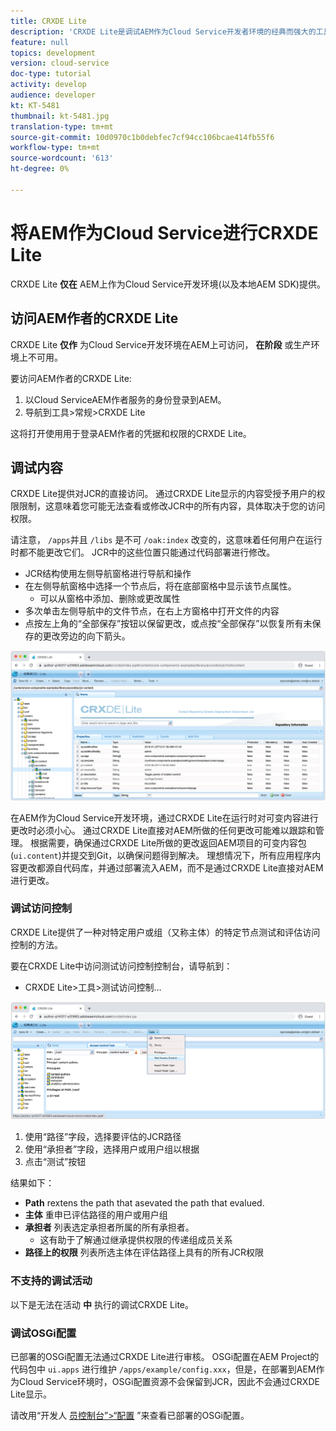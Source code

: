 ```yaml
---
title: CRXDE Lite
description: 'CRXDE Lite是调试AEM作为Cloud Service开发者环境的经典而强大的工具。 CRXDE Lite提供一套功能，有助于调试检查所有资源和属性、处理JCR的可变部分和调查权限。 '
feature: null
topics: development
version: cloud-service
doc-type: tutorial
activity: develop
audience: developer
kt: KT-5481
thumbnail: kt-5481.jpg
translation-type: tm+mt
source-git-commit: 10d0970c1b0debfec7cf94cc106bcae414fb55f6
workflow-type: tm+mt
source-wordcount: '613'
ht-degree: 0%

---
```



# 将AEM作为Cloud Service进行CRXDE Lite

CRXDE Lite __仅在__ AEM上作为Cloud Service开发环境(以及本地AEM SDK)提供。

## 访问AEM作者的CRXDE Lite

CRXDE Lite __仅作__ 为Cloud Service开发环境在AEM上可访问， __在阶段__ 或生产环境上不可用。

要访问AEM作者的CRXDE Lite:

1. 以Cloud ServiceAEM作者服务的身份登录到AEM。
1. 导航到工具>常规>CRXDE Lite

这将打开使用用于登录AEM作者的凭据和权限的CRXDE Lite。

## 调试内容

CRXDE Lite提供对JCR的直接访问。 通过CRXDE Lite显示的内容受授予用户的权限限制，这意味着您可能无法查看或修改JCR中的所有内容，具体取决于您的访问权限。

请注意， `/apps`并且 `/libs` 是不可 `/oak:index` 改变的，这意味着任何用户在运行时都不能更改它们。 JCR中的这些位置只能通过代码部署进行修改。

+ JCR结构使用左侧导航窗格进行导航和操作
+ 在左侧导航窗格中选择一个节点后，将在底部窗格中显示该节点属性。
   + 可以从窗格中添加、删除或更改属性
+ 多次单击左侧导航中的文件节点，在右上方窗格中打开文件的内容
+ 点按左上角的“全部保存”按钮以保留更改，或点按“全部保存”以恢复所有未保存的更改旁边的向下箭头。

![CRXDE Lite-调试内容](./assets/crxde-lite/debugging-content.png)

在AEM作为Cloud Service开发环境，通过CRXDE Lite在运行时对可变内容进行更改时必须小心。
通过CRXDE Lite直接对AEM所做的任何更改可能难以跟踪和管理。 根据需要，确保通过CRXDE Lite所做的更改返回AEM项目的可变内容包(`ui.content`)并提交到Git，以确保问题得到解决。 理想情况下，所有应用程序内容更改都源自代码库，并通过部署流入AEM，而不是通过CRXDE Lite直接对AEM进行更改。

### 调试访问控制

CRXDE Lite提供了一种对特定用户或组（又称主体）的特定节点测试和评估访问控制的方法。

要在CRXDE Lite中访问测试访问控制控制台，请导航到：

+ CRXDE Lite>工具>测试访问控制...

![CRXDE Lite-测试访问控制](./assets/crxde-lite/permissions__test-access-control.png)

1. 使用“路径”字段，选择要评估的JCR路径
1. 使用“承担者”字段，选择用户或用户组以根据
1. 点击“测试”按钮

结果如下：

+ __Path__ rextens the path that asevated the path that evalued.
+ __主体__ 重申已评估路径的用户或用户组
+ __承担者__ 列表选定承担者所属的所有承担者。
   + 这有助于了解通过继承提供权限的传递组成员关系
+ __路径上的权限__ 列表所选主体在评估路径上具有的所有JCR权限

### 不支持的调试活动

以下是无法在活动 __中__ 执行的调试CRXDE Lite。

### 调试OSGi配置

已部署的OSGi配置无法通过CRXDE Lite进行审核。 OSGi配置在AEM Project的代码包中 `ui.apps` 进行维护 `/apps/example/config.xxx`，但是，在部署到AEM作为Cloud Service环境时，OSGi配置资源不会保留到JCR，因此不会通过CRXDE Lite显示。

请改用“开发人 [员控制台”>“配置](./developer-console.md#configurations) ”来查看已部署的OSGi配置。
